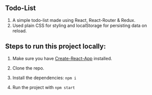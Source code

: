 ## Todo-List

1. A simple todo-list made using React, React-Router & Redux.
2. Used plain CSS for styling and localStorage for persisting data on reload.

## Steps to run this project locally:

1. Make sure you have [Create-React-App](https://github.com/facebook/create-react-app) installed.

2. Clone the repo.

3. Install the dependencies: `npm i`

4. Run the project with `npm start`

